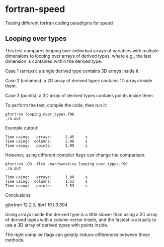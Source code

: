 # fortran-speed
Testing different fortran coding paradigms for speed

## Looping over types

This test compares looping over individual arrays
of variables with multiple dimensions to looping
over arrays of derived types, where e.g., the last dimension
is contained within the derived type.

Case 1 (arrays): a single derived type contains 3D arrays inside it.

Case 2 (columns): a 2D array of derived types contains 1D arrays inside them.

Case 3 (points): a 3D array of derived types contains points inside them.

To perform the test, compile the code, then run it:

```
gfortran looping_over_types.f90
./a.out
```

Example output:

```
Time using:   arrays:      2.45     s
Time using:  columns:      2.08     s
Time using:   points:      1.99     s
```

However, using different compiler flags can change the comparison:

```
gfortran -O3 -flto -march=native looping_over_types.f90
./a.out
```

```
Time using:   arrays:      1.90     s
Time using:  columns:      1.53     s
Time using:   points:      1.53     s
```

Conclusions

*gfortran 12.2.0, ifort 19.1.3.304*

Using arrays inside the derived type is a little slower than
using a 2D array of derived types with a column vector inside, 
and the fastest is actually to use a 3D array of derived types
with points inside.

The right compiler flags can greatly reduce differences between these methods.
